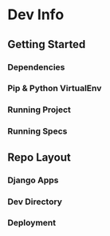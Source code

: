 # Dev Info

## Getting Started

### Dependencies

### Pip & Python VirtualEnv

### Running Project

### Running Specs

## Repo Layout

### Django Apps

### Dev Directory

### Deployment


